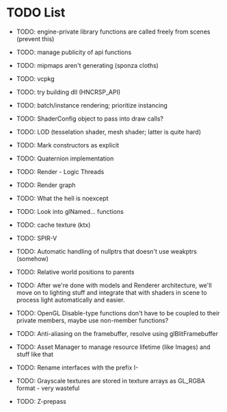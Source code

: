# TODO List

- TODO: engine-private library functions are called freely from scenes (prevent this)
- TODO: manage publicity of api functions
- TODO: mipmaps aren't generating (sponza cloths)
- TODO: vcpkg
- TODO: try building dll (HNCRSP_API)
- TODO: batch/instance rendering; prioritize instancing
- TODO: ShaderConfig object to pass into draw calls?
- TODO: LOD (tesselation shader, mesh shader; latter is quite hard)
- TODO: Mark constructors as explicit
- TODO: Quaternion implementation
- TODO: Render - Logic Threads
- TODO: Render graph
- TODO: What the hell is noexcept
- TODO: Look into glNamed... functions
- TODO: cache texture (ktx)
- TODO: SPIR-V
- TODO: Automatic handling of nullptrs that doesn't use weakptrs (somehow)
- TODO: Relative world positions to parents

- TODO: After we're done with models and Renderer architecture, we'll move on to lighting stuff and integrate
that with shaders in scene to process light automatically and easier.

- TODO: OpenGL Disable-type functions don't have to be coupled to their private members, maybe
use non-member functions?

- TODO: Anti-aliasing on the framebuffer, resolve using glBlitFramebuffer

- TODO: Asset Manager to manage resource lifetime (like Images) and stuff like that

- TODO: Rename interfaces with the prefix I-

- TODO: Grayscale textures are stored in texture arrays as GL_RGBA format - very wasteful

- TODO: Z-prepass

